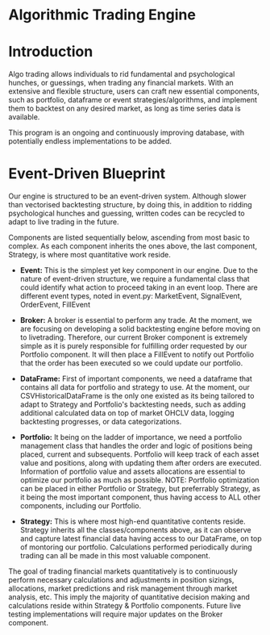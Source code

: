 # Algorithmic Trading Engine
# Introduction
<p> Algo trading allows individuals to rid fundamental and psychological hunches, or guessings, when trading any financial markets. With an extensive and flexible structure, users can craft new essential components, such as portfolio, dataframe or event strategies/algorithms, and implement them to backtest on any desired market, as long as time series data is available. </p>
<p> This program is an ongoing and continuously improving database, with potentially endless implementations to be added.</p>

# Event-Driven Blueprint
<p> Our engine is structured to be an event-driven system. Although slower than vectorised backtesting structure, by doing this, in addition to ridding psychological hunches and guessing, written codes can be recycled to adapt to live trading in the future. </p>
<p> Components are listed sequentially below, ascending from most basic to complex. As each component inherits the ones above, the last component, Strategy, is where most quantitative work reside.</p>
<ul>

<li><strong>Event:</strong> This is the simplest yet key component in our engine. Due to the nature of event-driven structure, we require a fundamental class that could identify what action to proceed taking in an event loop. There are different event types, noted in event.py: MarketEvent, SignalEvent, OrderEvent, FillEvent</li>
</ul>
<ul>
<li><strong>Broker:</strong> A broker is essential to perform any trade. At the moment, we are focusing on developing a solid backtesting engine before moving on to livetrading. Therefore, our current Broker component is extremely simple as it is purely responsible for fulfilling order requested by our Portfolio component. It will then place a FillEvent to notify out Portfolio that the order has been executed so we could update our portfolio. </li>
</ul>
<ul>
<li><strong>DataFrame:</strong> First of important components, we need a dataframe that contains all data for portfolio and strategy to use. At the moment, our CSVHistoricalDataFrame is the only one existed as its being tailored to adapt to Strategy and Portfolio's backtesting needs, such as adding additional calculated data on top of market OHCLV data, logging backtesting progresses, or data categorizations.</li>
</ul>
<ul>
<li><strong>Portfolio:</strong> It being on the ladder of importance, we need a portfolio management class that handles the order and logic of positions being placed, current and subsequents. Portfolio will keep track of each asset value and positions, along with updating them after orders are executed. Information of portfolio value and assets allocations are essential to optimize our portfolio as much as possible. NOTE: Portfolio optimization can be placed in either Portfolio or Strategy, but preferrably Strategy, as it being the most important component, thus having access to ALL other components, including our Portfolio.</li>
</ul>
<ul>
<li><strong>Strategy:</strong> This is where most high-end quantitative contents reside. Strategy inherits all the classes/components above, as it can observe and capture latest financial data having access to our DataFrame, on top of montoring our portfolio. Calculations performed periodically during trading can all be made in this most valuable component. </li>
</ul>
<p> The goal of trading financial markets quantitatively is to continuously perform necessary calculations and adjustments in position sizings, allocations, market predictions and risk management through market analysis, etc. This imply the majority of quantitative decision making and calculations reside within Strategy & Portfolio components. Future live testing implementations will require major updates on the Broker component.</p>
